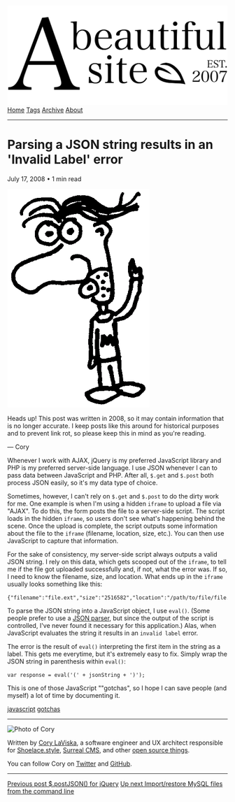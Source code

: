 <a href="../../index.html" class="header-link"><img src="../../images/logos/wordmark.svg" alt="A Beautiful Site" class="wordmark" /></a> <a href="../../index.html" class="nav-item">Home</a> <a href="../../tags/index.html" class="nav-item">Tags</a> <a href="../index.html" class="nav-item">Archive</a> <a href="../../about/index.html" class="nav-item">About</a>

---

# Parsing a JSON string results in an 'Invalid Label' error

July 17, 2008 • 1 min read

![A drawing of a cartoon man pointing upwards](../../images/artwork/pointer.gif)

Heads up! This post was written in 2008, so it may contain information that is no longer accurate. I keep posts like this around for historical purposes and to prevent link rot, so please keep this in mind as you're reading.

— Cory

Whenever I work with AJAX, jQuery is my preferred JavaScript library and PHP is my preferred server-side language. I use JSON whenever I can to pass data between JavaScript and PHP. After all, `$.get` and `$.post` both process JSON easily, so it's my data type of choice.

Sometimes, however, I can't rely on `$.get` and `$.post` to do the dirty work for me. One example is when I'm using a hidden `iframe` to upload a file via "AJAX". To do this, the form posts the file to a server-side script. The script loads in the hidden `iframe`, so users don't see what's happening behind the scene. Once the upload is complete, the script outputs some information about the file to the `iframe` (filename, location, size, etc.). You can then use JavaScript to capture that information.

For the sake of consistency, my server-side script always outputs a valid JSON string. I rely on this data, which gets scooped out of the `iframe`, to tell me if the file got uploaded successfully and, if not, what the error was. If so, I need to know the filename, size, and location. What ends up in the `iframe` usually looks something like this:

    {"filename":"file.ext","size":"2516582","location":"/path/to/file/file.ext"}

To parse the JSON string into a JavaScript object, I use `eval()`. (Some people prefer to use a [JSON parser](http://www.json.org/), but since the output of the script is controlled, I've never found it necessary for this application.) Alas, when JavaScript evaluates the string it results in an `invalid label` error.

The error is the result of `eval()` interpreting the first item in the string as a label. This gets me everytime, but it's extremely easy to fix. Simply wrap the JSON string in parenthesis within `eval()`:

    var response = eval('(' + jsonString + ')');

This is one of those JavaScript ""gotchas", so I hope I can save people (and myself) a lot of time by documenting it.

<a href="../../tags/javascript/index.html" class="post-tag">javascript</a> <a href="../../tags/gotchas/index.html" class="post-tag">gotchas</a>

---

<img src="http://0.gravatar.com/avatar/bf1b3b95fd5b096a3592247c29667b33?s=512" alt="Photo of Cory" class="avatar avatar-small" />

Written by [Cory LaViska](../../index-4.html), a software engineer and UX architect responsible for [Shoelace.style](https://shoelace.style/), [Surreal CMS](https://www.surrealcms.com/), and other [open source things](https://github.com/claviska).

You can follow Cory on [Twitter](https://twitter.com/claviska) and [GitHub](https://github.com/claviska).

---

<a href="../postjson-for-jquery/index.html" class="post-nav-previous"><span class="small">Previous post</span> $.postJSON() for jQuery</a> <a href="../import-restore-mysql-files-from-the-command-line/index.html" class="post-nav-next"><span class="small">Up next</span> Import/restore MySQL files from the command line</a>
